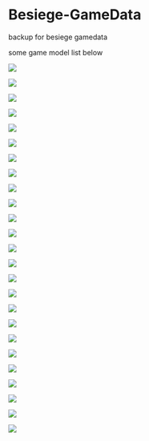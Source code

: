 # Besiege-GameData
backup for besiege gamedata

some game model list below

![](./SavedMachines/Thumbnails/20.png)

![](./SavedMachines/Thumbnails/21.png)

![](./SavedMachines/Thumbnails/23.png)

![](./SavedMachines/Thumbnails/24.png)

![](./SavedMachines/Thumbnails/26.png)

![](./SavedMachines/Thumbnails/27.png)

![](./SavedMachines/Thumbnails/29.png)

![](./SavedMachines/Thumbnails/31.png)

![](./SavedMachines/Thumbnails/33.png)

![](./SavedMachines/Thumbnails/37.png)

![](./SavedMachines/Thumbnails/38.png)

![](./SavedMachines/Thumbnails/38_1.png)

![](./SavedMachines/Thumbnails/39.png)

![](./SavedMachines/Thumbnails/40.png)

![](./SavedMachines/Thumbnails/41.png)

![](./SavedMachines/Thumbnails/FLY.png)

![](./SavedMachines/Thumbnails/FLY2.png)

![](./SavedMachines/Thumbnails/FLY3.png)

![](./SavedMachines/Thumbnails/FLY3_1.png)

![](./SavedMachines/Thumbnails/FLY4.png)

![](./SavedMachines/Thumbnails/FLY4_1.png)

![](./SavedMachines/Thumbnails/boom_0.png)

![](./SavedMachines/Thumbnails/boom_1.png)

![](./SavedMachines/Thumbnails/template_1.png)

![](./SavedMachines/Thumbnails/???2.png)
